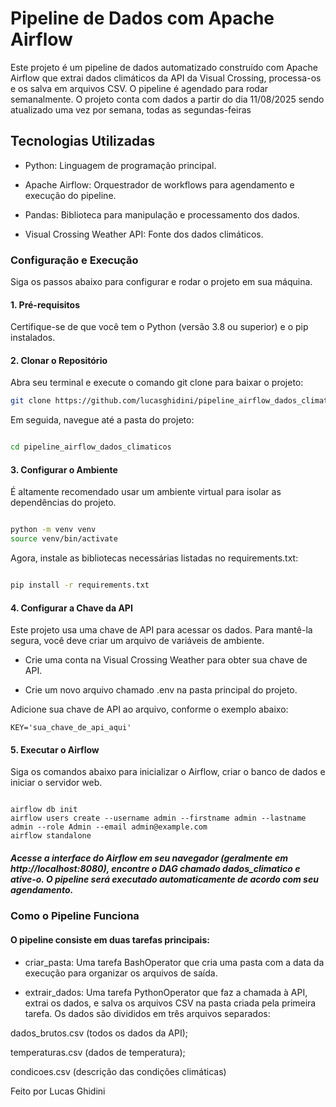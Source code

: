 # Pipeline de Dados com Apache Airflow
Este projeto é um pipeline de dados automatizado construído com Apache Airflow que extrai dados climáticos da API da Visual Crossing, processa-os e os salva em arquivos CSV. O pipeline é agendado para rodar semanalmente.
O projeto conta com dados a partir do dia 11/08/2025 sendo atualizado uma vez por semana, todas as segundas-feiras

## Tecnologias Utilizadas
- Python: Linguagem de programação principal.

- Apache Airflow: Orquestrador de workflows para agendamento e execução do pipeline.

- Pandas: Biblioteca para manipulação e processamento dos dados.

- Visual Crossing Weather API: Fonte dos dados climáticos.

### Configuração e Execução
Siga os passos abaixo para configurar e rodar o projeto em sua máquina.

#### 1. Pré-requisitos
Certifique-se de que você tem o Python (versão 3.8 ou superior) e o pip instalados.

#### 2. Clonar o Repositório
Abra seu terminal e execute o comando git clone para baixar o projeto:

```bash
git clone https://github.com/lucasghidini/pipeline_airflow_dados_climaticos.git
```
Em seguida, navegue até a pasta do projeto:
```Bash

cd pipeline_airflow_dados_climaticos
```
#### 3. Configurar o Ambiente
É altamente recomendado usar um ambiente virtual para isolar as dependências do projeto.

```bash

python -m venv venv
source venv/bin/activate
```
Agora, instale as bibliotecas necessárias listadas no requirements.txt:

```bash

pip install -r requirements.txt
```
#### 4. Configurar a Chave da API
Este projeto usa uma chave de API para acessar os dados. Para mantê-la segura, você deve criar um arquivo de variáveis de ambiente.

* Crie uma conta na Visual Crossing Weather para obter sua chave de API.

* Crie um novo arquivo chamado .env na pasta principal do projeto.

Adicione sua chave de API ao arquivo, conforme o exemplo abaixo:
```
KEY='sua_chave_de_api_aqui'
```
#### 5. Executar o Airflow
Siga os comandos abaixo para inicializar o Airflow, criar o banco de dados e iniciar o servidor web.

```

airflow db init
airflow users create --username admin --firstname admin --lastname admin --role Admin --email admin@example.com
airflow standalone
```
##### Acesse a interface do Airflow em seu navegador (geralmente em http://localhost:8080), encontre o DAG chamado dados_climatico e ative-o. O pipeline será executado automaticamente de acordo com seu agendamento.

### Como o Pipeline Funciona
#### O pipeline consiste em duas tarefas principais:

* criar_pasta: Uma tarefa BashOperator que cria uma pasta com a data da execução para organizar os arquivos de saída.

* extrair_dados: Uma tarefa PythonOperator que faz a chamada à API, extrai os dados, e salva os arquivos CSV na pasta criada pela primeira tarefa. Os dados são divididos em três arquivos separados:

dados_brutos.csv (todos os dados da API);

temperaturas.csv (dados de temperatura);

condicoes.csv (descrição das condições climáticas)

Feito por Lucas Ghidini
